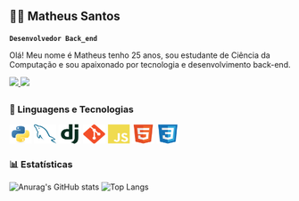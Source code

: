 ## 👨‍💻 Matheus Santos 

**`Desenvolvedor Back_end`**

Olá! Meu nome é Matheus tenho 25 anos, sou estudante de Ciência da Computação e sou apaixonado por tecnologia e desenvolvimento back-end.

<div align="left"> 
  <a href = "mailto:fkmatheus.profissional@gmail.com">
    <img src="https://img.shields.io/badge/-Gmail-%23333?style=for-the-badge&logo=gmail&logoColor=white" target="_blank">
  </a>
  <a href="https://www.linkedin.com/in/matheus-santos-aa31a823a/" target="_blank">
    <img src="https://img.shields.io/badge/-LinkedIn-%230077B5?style=for-the-badge&logo=linkedin&logoColor=white" target="_blank">
  </a> 
</div>

##

### 🤖 Linguagens e Tecnologias
<div align="left">

  <img alt="Matheus-Python" height="35" width="40" src="https://raw.githubusercontent.com/devicons/devicon/master/icons/python/python-original.svg">
  <img alt="Matheus-MySQL" height="35" width="40" src="https://raw.githubusercontent.com/devicons/devicon/master/icons/mysql/mysql-original.svg">
  <img alt="Matheus-Django" height="35" width="40" src="https://raw.githubusercontent.com/devicons/devicon/master/icons/django/django-plain.svg">
  <img alt="Matheus-Git" height="35" width="40" src="https://raw.githubusercontent.com/devicons/devicon/master/icons/git/git-original.svg">
  <img alt="Matheus-Js" height="35" width="40" src="https://raw.githubusercontent.com/devicons/devicon/master/icons/javascript/javascript-plain.svg">
  <img alt="Matheus-HTML" height="35" width="40" src="https://raw.githubusercontent.com/devicons/devicon/master/icons/html5/html5-original.svg">
  <img alt="Matheus-CSS" height="35" width="40" src="https://raw.githubusercontent.com/devicons/devicon/master/icons/css3/css3-original.svg">

</div>

### 📊 Estatísticas
<div align="left">

![Anurag's GitHub stats](https://github-readme-stats.vercel.app/api?username=Fkmatheus&show_icons=true&theme=tokyonight)
![Top Langs](https://github-readme-stats.vercel.app/api/top-langs/?username=Fkmatheus&layout=compact&theme=tokyonight)

</div>




